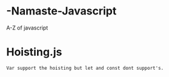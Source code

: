 # -Namaste-Javascript

A-Z of javascript

# Hoisting.js

`Var support the hoisting but let and const dont support's.`
